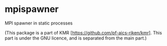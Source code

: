 # mpispawner
MPI spawner in static processes

(This package is a part of KMR [https://github.com/pf-aics-riken/kmr].  This part is under the GNU licence, and is separated from the main part.)
